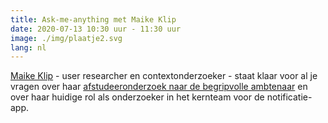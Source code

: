 ```yaml
---
title: Ask-me-anything met Maike Klip
date: 2020-07-13 10:30 uur - 11:30 uur
image: ./img/plaatje2.svg
lang: nl
---
```



[Maike Klip](https://www.linkedin.com/in/maikeveltman/) - user researcher en contextonderzoeker - staat klaar voor al je
vragen over haar [afstudeeronderzoek naar de begripvolle ambtenaar](https://www.debegripvolleambtenaar.nl/) en over
haar huidige rol als onderzoeker in het kernteam voor de notificatie-app.
